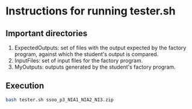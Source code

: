 # Instructions for running tester.sh


## Important directories
1. ExpectedOutputs: set of files with the output expected by the factory program, against which the student's output is compared.
2. InputFiles: set of input files for the factory program.
3. MyOutputs: outputs generated by the student's factory program.

## Execution
```bash
bash tester.sh ssoo_p3_NIA1_NIA2_NI3.zip
```
